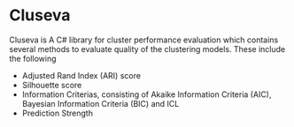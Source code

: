 # Cluseva
Cluseva is A C# library for cluster performance evaluation which contains several methods to evaluate quality of the clustering models.
These include the following

- Adjusted Rand Index (ARI) score
- Silhouette score
- Information Criterias, consisting of Akaike Information Criteria (AIC), Bayesian Information Criteria (BIC) and ICL
- Prediction Strength
